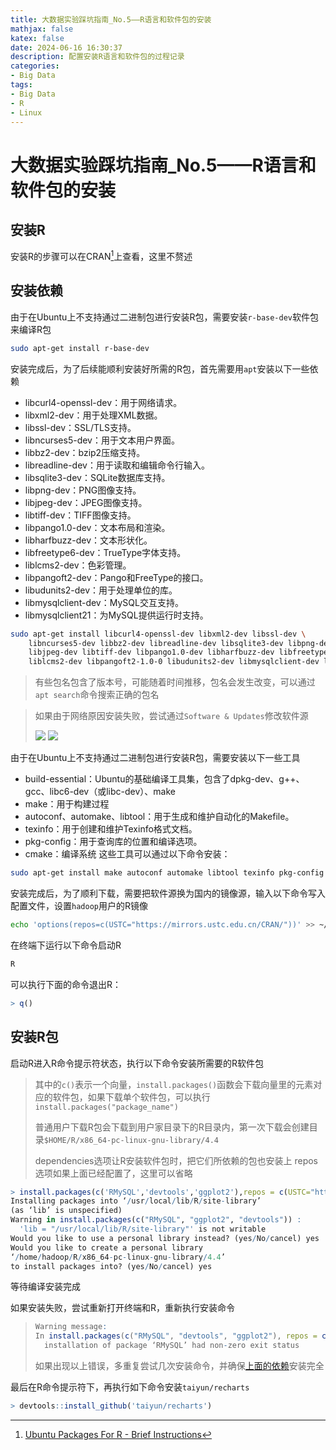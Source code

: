 ```yaml
---
title: 大数据实验踩坑指南_No.5——R语言和软件包的安装
mathjax: false
katex: false
date: 2024-06-16 16:30:37
description: 配置安装R语言和软件包的过程记录
categories:
- Big Data
tags:
- Big Data
- R
- Linux
---
```


# 大数据实验踩坑指南_No.5——R语言和软件包的安装

## 安装R

安装R的步骤可以在CRAN[^1]上查看，这里不赘述
[^1]: [Ubuntu Packages For R - Brief Instructions](https://cran.r-project.org/bin/linux/ubuntu/)

## 安装依赖

由于在Ubuntu上不支持通过二进制包进行安装R包，需要安装`r-base-dev`软件包来编译R包

```sh
sudo apt-get install r-base-dev
```

安装完成后，为了后续能顺利安装好所需的R包，首先需要用`apt`安装以下一些依赖<a id="RDependencies"></a>
- libcurl4-openssl-dev：用于网络请求。
- libxml2-dev：用于处理XML数据。
- libssl-dev：SSL/TLS支持。
- libncurses5-dev：用于文本用户界面。
- libbz2-dev：bzip2压缩支持。
- libreadline-dev：用于读取和编辑命令行输入。
- libsqlite3-dev：SQLite数据库支持。
- libpng-dev：PNG图像支持。
- libjpeg-dev：JPEG图像支持。
- libtiff-dev：TIFF图像支持。
- libpango1.0-dev：文本布局和渲染。
- libharfbuzz-dev：文本形状化。
- libfreetype6-dev：TrueType字体支持。
- liblcms2-dev：色彩管理。
- libpangoft2-dev：Pango和FreeType的接口。
- libudunits2-dev：用于处理单位的库。
- libmysqlclient-dev：MySQL交互支持。
- libmysqlclient21：为MySQL提供运行时支持。

```sh
sudo apt-get install libcurl4-openssl-dev libxml2-dev libssl-dev \
    libncurses5-dev libbz2-dev libreadline-dev libsqlite3-dev libpng-dev \
    libjpeg-dev libtiff-dev libpango1.0-dev libharfbuzz-dev libfreetype6-dev \
    liblcms2-dev libpangoft2-1.0-0 libudunits2-dev libmysqlclient-dev libmysqlclient21
```

> 有些包名包含了版本号，可能随着时间推移，包名会发生改变，可以通过`apt search`命令搜索正确的包名

> 如果由于网络原因安装失败，尝试通过`Software & Updates`修改软件源
>
> <img src="Software&Update.png" style="max-width:50%">
> <img src="set_apt_mirror.png" style="max-width:80%">

由于在Ubuntu上不支持通过二进制包进行安装R包，需要安装以下一些工具
- build-essential：Ubuntu的基础编译工具集，包含了dpkg-dev、g++、gcc、libc6-dev（或libc-dev）、make
- make：用于构建过程
- autoconf、automake、libtool：用于生成和维护自动化的Makefile。
- texinfo：用于创建和维护Texinfo格式文档。
- pkg-config：用于查询库的位置和编译选项。
- cmake：编译系统
这些工具可以通过以下命令安装：

```sh
sudo apt-get install make autoconf automake libtool texinfo pkg-config build-essential cmake
```

安装完成后，为了顺利下载，需要把软件源换为国内的镜像源，输入以下命令写入配置文件，设置`hadoop`用户的R镜像

```sh
echo 'options(repos=c(USTC="https://mirrors.ustc.edu.cn/CRAN/"))' >> ~/.Rprofile
```

在终端下运行以下命令启动R

```sh
R
```

可以执行下面的命令退出R：

```R
> q()
```

## 安装R包

启动R进入R命令提示符状态，执行以下命令安装所需要的R软件包

> 其中的`c()`表示一个向量，`install.packages()`函数会下载向量里的元素对应的软件包，如果下载单个软件包，可以执行`install.packages("package_name")`
> 
> 普通用户下载R包会下载到用户家目录下的R目录内，第一次下载会创建目录`$HOME/R/x86_64-pc-linux-gnu-library/4.4`
> 
> dependencies选项让R安装软件包时，把它们所依赖的包也安装上
> repos选项如果上面已经配置了，这里可以省略

```R
> install.packages(c('RMySQL','devtools','ggplot2'),repos = c(USTC="https://mirrors.ustc.edu.cn/CRAN/"))
Installing packages into ‘/usr/local/lib/R/site-library’
(as ‘lib’ is unspecified)
Warning in install.packages(c("RMySQL", "ggplot2", "devtools")) :
  'lib = "/usr/local/lib/R/site-library"' is not writable
Would you like to use a personal library instead? (yes/No/cancel) yes
Would you like to create a personal library
‘/home/hadoop/R/x86_64-pc-linux-gnu-library/4.4’
to install packages into? (yes/No/cancel) yes
```

等待编译安装完成

如果安装失败，尝试重新打开终端和R，重新执行安装命令

> ```R
> Warning message:
> In install.packages(c("RMySQL", "devtools", "ggplot2"), repos = c(USTC = "https://mirrors.ustc.edu.cn/CRAN/")) :
>   installation of package ‘RMySQL’ had non-zero exit status
> ```
> 如果出现以上错误，多重复尝试几次安装命令，并确保[上面的依赖](#RDependencies)安装完全


最后在R命令提示符下，再执行如下命令安装`taiyun/recharts`

```R
> devtools::install_github('taiyun/recharts')
```
